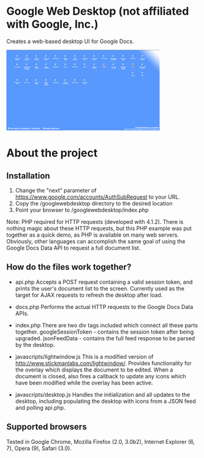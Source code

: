 Google Web Desktop (not affiliated with Google, Inc.)
=======

Creates a web-based desktop UI for Google Docs.

[![](https://github.com/joepestro/Google-Docs-Web-Desktop/raw/master/googlewebdesktop.png)](https://github.com/joepestro/Google-Docs-Web-Desktop/raw/master/googlewebdesktop.png)

About the project
=======

Installation
---

1. Change the "next" parameter of
https://www.google.com/accounts/AuthSubRequest to your URL.
2. Copy the /googlewebdesktop directory to the desired location
3. Point your browser to /googlewebdesktop/index.php

Note: PHP required for HTTP requests (developed with 4.1.2). There is nothing magic about these HTTP requests, but this PHP example was put together as a quick demo, as PHP is available on many web servers. Obviously, other languages can accomplish the same goal of using the Google Docs Data API to request a full document list. 

How do the files work together? 
---

* api.php
Accepts a POST request containing a valid session token, and prints the user's document list to the screen. Currently used as the target for AJAX requests to refresh the desktop after load.

* docs.php
Performs the actual HTTP requests to the Google Docs Data APIs.

* index.php
There are two div tags included which connect all these parts together.
googleSessionToken - contains the session token after being upgraded.
jsonFeedData - contains the full feed response to be parsed by the desktop. 

* javascripts/lightwindow.js
This is a modified version of http://www.stickmanlabs.com/lightwindow/. Provides functionality for the overlay which displays the document to be edited. When a document is closed, also fires a callback to update any icons which have been modified while the overlay has been active.

* javascripts/desktop.js
Handles the initialization and all updates to the desktop, including populating the desktop with icons from a JSON feed and polling api.php.

Supported browsers
---

Tested in Google Chrome, Mozilla Firefox (2.0, 3.0b2), Internet Explorer (6, 7), Opera (9), Safari (3.0).


